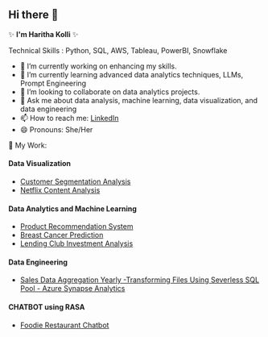 ## Hi there 👋


 ✨ **I'm Haritha Kolli** ✨ 

Technical Skills : Python, SQL, AWS, Tableau, PowerBI, Snowflake

- 🔭 I’m currently working on enhancing my skills.
- 🌱 I’m currently learning advanced data analytics techniques, LLMs, Prompt Engineering
- 👯 I’m looking to collaborate on data analytics projects.
- 💬 Ask me about data analysis, machine learning, data visualization, and data engineering
- 📫 How to reach me: [LinkedIn](https://www.linkedin.com/in/rama-k-info)
- 😄 Pronouns: She/Her

📖 My Work:

#### Data Visualization 
- [Customer Segmentation Analysis](https://github.com/Haritha-kolli/DataAnalytics-Visualizations-Showcase/blob/main/CustomerSegmentation_ClusterAnalysis.pdf)
- [Netflix Content Analysis](https://github.com/Haritha-kolli/DataAnalytics-Visualizations-Showcase/blob/main/NetflixContentAnalysis_DataAnalysis_Tableau.pdf)

#### Data Analytics and Machine Learning 
- [Product Recommendation System](https://github.com/Haritha-kolli/RecommendationSystems)
- [Breast Cancer Prediction](https://github.com/Haritha-kolli/Breast-Cancer-Prediction)
- [Lending Club Investment Analysis](https://github.com/Haritha-kolli/Exploratory-Data-Analysis/blob/master/EDA_LendingClub%20Case%20Study.pdf)

#### Data Engineering

 - [Sales Data Aggregation Yearly -Transforming Files Using Severless SQL Pool - Azure Synapse Analytics](https://github.com/Haritha-kolli/Azure-Data-Engineering/tree/main/Sales-Data-Aggregation-Yearly)

#### CHATBOT using RASA
- [Foodie Restaurant Chatbot](https://github.com/Haritha-kolli/RASA_FoodieChatbot)





